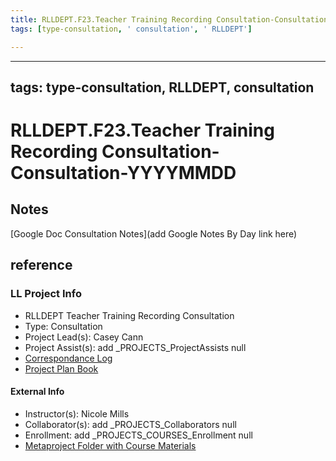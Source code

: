 ```yaml
---
title: RLLDEPT.F23.Teacher Training Recording Consultation-Consultation-YYYYMMDD
tags: [type-consultation, ' consultation', ' RLLDEPT']

---
```


---
tags: type-consultation, RLLDEPT, consultation
---
# RLLDEPT.F23.Teacher Training Recording Consultation-Consultation-YYYYMMDD

## Notes
[Google Doc Consultation Notes](add Google Notes By Day link here)

## reference
### LL Project Info
* RLLDEPT Teacher Training Recording Consultation
* Type: Consultation
* Project Lead(s): Casey Cann
* Project Assist(s): add _PROJECTS_ProjectAssists null
* [Correspondance Log](https://drive.google.com/drive/folders/1mG3aaZGJmzhn1Lh8GPp7_vjC5NlrXkMZ?usp=drive_link)
* [Project Plan Book](https://hackmd.io/@ll-23-24/HkjglWBRn)

#### External Info
* Instructor(s): Nicole Mills
* Collaborator(s): add _PROJECTS_Collaborators null
* Enrollment: add _PROJECTS_COURSES_Enrollment null
* [Metaproject Folder with Course Materials](https://drive.google.com/drive/folders/1Vb_vH3abZmYWeohQJGmXAa9JNXw9eohN)
